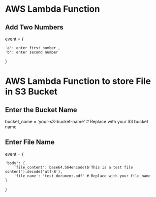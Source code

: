 # AWS Lambda Function

## Add Two Numbers

event = {

    'a': enter first number ,
    'b': enter second number

}

# AWS Lambda Function to store File in S3 Bucket

## Enter the Bucket Name

bucket_name = 'your-s3-bucket-name' # Replace with your S3 bucket name

## Enter File Name

event = {

    'body': {
        'file_content': base64.b64encode(b'This is a test file content').decode('utf-8'),
        'file_name': 'test_document.pdf' # Replace with your file_name
    }
}
   
